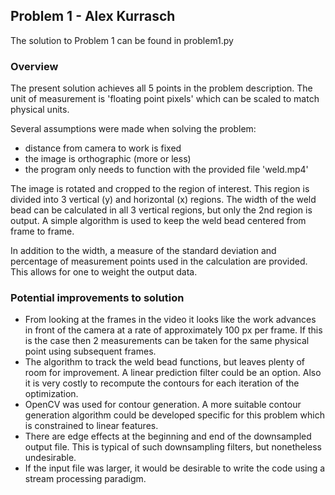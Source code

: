 ## Problem 1 - Alex Kurrasch
The solution to Problem 1 can be found in problem1.py

### Overview
The present solution achieves all 5 points in the problem description.  The unit of measurement is 'floating point pixels' which can be scaled to match physical units.

Several assumptions were made when solving the problem:
 * distance from camera to work is fixed
 * the image is orthographic (more or less)
 * the program only needs to function with the provided file 'weld.mp4'
  
The image is rotated and cropped to the region of interest.  This region is divided into 3 vertical (y) and horizontal (x) regions.  The width of the weld bead can be calculated in all 3 vertical regions, but only the 2nd region is output.  A simple algorithm is used to keep the weld bead centered from frame to frame.  

In addition to the width, a measure of the standard deviation and percentage of measurement points used in the calculation are provided.  This allows for one to weight the output data.  

### Potential improvements to solution 
  * From looking at the frames in the video it looks like the work advances in front of the camera at a rate of approximately 100 px   per frame.  If this is the case then 2 measurements can be taken for the same physical point using subsequent frames.  
 * The algorithm to track the weld bead functions, but leaves plenty of room for improvement.  A linear prediction filter could be an option.  Also it is very costly to recompute the contours for each iteration of the optimization.  
  * OpenCV was used for contour generation.  A more suitable contour generation algorithm could be developed specific for this problem which is constrained to linear features.  
  * There are edge effects at the beginning and end of the downsampled output file.  This is typical of such downsampling filters, but nonetheless undesirable.  
  * If the input file was larger, it would be desirable to write the code using a stream processing paradigm.
